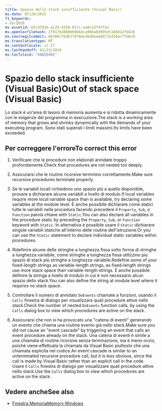 ```yaml
---
title: Spazio dello stack insufficiente (Visual Basic)
ms.date: 07/20/2015
f1_keywords:
- vbrID28
ms.assetid: bfcd792b-ac29-4158-81fc-ea0c13f4ffa2
ms.openlocfilehash: 2f91763888069b6dca90da03995dc1b6812fd426
ms.sourcegitcommit: 6b308cf6d627d78ee36dbbae8972a310ac7fd6c8
ms.translationtype: MT
ms.contentlocale: it-IT
ms.lasthandoff: 01/23/2019
ms.locfileid: "54655491"
---
```

# <a name="out-of-stack-space-visual-basic"></a><span data-ttu-id="69ec6-102">Spazio dello stack insufficiente (Visual Basic)</span><span class="sxs-lookup"><span data-stu-id="69ec6-102">Out of stack space (Visual Basic)</span></span>
<span data-ttu-id="69ec6-103">Lo stack è un'area di lavoro di memoria aumenta e si ridotta dinamicamente con le esigenze del programma in esecuzione.</span><span class="sxs-lookup"><span data-stu-id="69ec6-103">The stack is a working area of memory that grows and shrinks dynamically with the demands of your executing program.</span></span> <span data-ttu-id="69ec6-104">Sono stati superati i limiti massimi.</span><span class="sxs-lookup"><span data-stu-id="69ec6-104">Its limits have been exceeded.</span></span>  
  
## <a name="to-correct-this-error"></a><span data-ttu-id="69ec6-105">Per correggere l'errore</span><span class="sxs-lookup"><span data-stu-id="69ec6-105">To correct this error</span></span>  
  
1.  <span data-ttu-id="69ec6-106">Verificare che le procedure non elaborati annidate troppo profondamente.</span><span class="sxs-lookup"><span data-stu-id="69ec6-106">Check that procedures are not nested too deeply.</span></span>  
  
2.  <span data-ttu-id="69ec6-107">Assicurarsi che le routine ricorsive terminino correttamente.</span><span class="sxs-lookup"><span data-stu-id="69ec6-107">Make sure recursive procedures terminate properly.</span></span>  
  
3.  <span data-ttu-id="69ec6-108">Se le variabili locali richiedono uno spazio più a quello disponibile, provare a dichiarare alcune variabili a livello di modulo.</span><span class="sxs-lookup"><span data-stu-id="69ec6-108">If local variables require more local variable space than is available, try declaring some variables at the module level.</span></span> <span data-ttu-id="69ec6-109">È anche possibile dichiarare come statici tutte le variabili nella procedura facendo precedere il `Property`, `Sub`, o `Function` parola chiave with `Static`.</span><span class="sxs-lookup"><span data-stu-id="69ec6-109">You can also declare all variables in the procedure static by preceding the `Property`, `Sub`, or `Function` keyword with `Static`.</span></span> <span data-ttu-id="69ec6-110">In alternativa è possibile usare il `Static` dichiarare singole variabili statiche all'interno delle routine dell'istruzione.</span><span class="sxs-lookup"><span data-stu-id="69ec6-110">Or you can use the `Static` statement to declare individual static variables within procedures.</span></span>  
  
4.  <span data-ttu-id="69ec6-111">Ridefinire alcune delle stringhe a lunghezza fissa sotto forma di stringhe a lunghezza variabile, come stringhe a lunghezza fissa utilizzino più spazio di stack più stringhe a lunghezza variabile.</span><span class="sxs-lookup"><span data-stu-id="69ec6-111">Redefine some of your fixed-length strings as variable-length strings, as fixed-length strings use more stack space than variable-length strings.</span></span> <span data-ttu-id="69ec6-112">È anche possibile definire la stringa a livello di modulo in cui è non necessario alcun spazio dello stack.</span><span class="sxs-lookup"><span data-stu-id="69ec6-112">You can also define the string at module level where it requires no stack space.</span></span>  
  
5.  <span data-ttu-id="69ec6-113">Controllare il numero di annidato `DoEvents` chiamate a funzioni, usando il `Calls` finestra di dialogo per visualizzare quali procedure attive nello stack.</span><span class="sxs-lookup"><span data-stu-id="69ec6-113">Check the number of nested `DoEvents` function calls, by using the `Calls` dialog box to view which procedures are active on the stack.</span></span>  
  
6.  <span data-ttu-id="69ec6-114">Assicurarsi che non si ha provocato una "catena di eventi" generando un evento che chiama una routine evento già nello stack.</span><span class="sxs-lookup"><span data-stu-id="69ec6-114">Make sure you did not cause an "event cascade" by triggering an event that calls an event procedure already on the stack.</span></span> <span data-ttu-id="69ec6-115">Una catena di eventi è simile a una chiamata di routine ricorsive senza terminazione, ma è meno ovvio, poiché viene effettuata la chiamata da Visual Basic piuttosto che una chiamata esplicita nel codice.</span><span class="sxs-lookup"><span data-stu-id="69ec6-115">An event cascade is similar to an unterminated recursive procedure call, but it is less obvious, since the call is made by Visual Basic rather than an explicit call in the code.</span></span> <span data-ttu-id="69ec6-116">Usare il `Calls` finestra di dialogo per visualizzare quali procedure attive nello stack.</span><span class="sxs-lookup"><span data-stu-id="69ec6-116">Use the `Calls` dialog box to view which procedures are active on the stack.</span></span>  
  
## <a name="see-also"></a><span data-ttu-id="69ec6-117">Vedere anche</span><span class="sxs-lookup"><span data-stu-id="69ec6-117">See also</span></span>
- [<span data-ttu-id="69ec6-118">Finestra Memoria</span><span class="sxs-lookup"><span data-stu-id="69ec6-118">Memory Windows</span></span>](/visualstudio/debugger/memory-windows)
